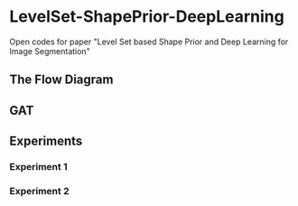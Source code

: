 # LevelSet-ShapePrior-DeepLearning
Open codes for paper "Level Set based Shape Prior and Deep Learning for Image Segmentation"

## The Flow Diagram

## GAT

## Experiments

### Experiment 1

### Experiment 2
